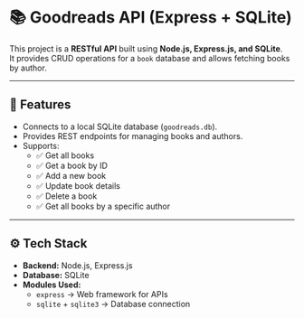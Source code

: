 # 📚 Goodreads API (Express + SQLite)

This project is a **RESTful API** built using **Node.js, Express.js, and SQLite**.  
It provides CRUD operations for a `book` database and allows fetching books by author.

---

## 🚀 Features

- Connects to a local SQLite database (`goodreads.db`).
- Provides REST endpoints for managing books and authors.
- Supports:
  - ✅ Get all books  
  - ✅ Get a book by ID  
  - ✅ Add a new book  
  - ✅ Update book details  
  - ✅ Delete a book  
  - ✅ Get all books by a specific author  

---

## ⚙️ Tech Stack

- **Backend:** Node.js, Express.js  
- **Database:** SQLite  
- **Modules Used:**  
  - `express` → Web framework for APIs  
  - `sqlite` + `sqlite3` → Database connection  

